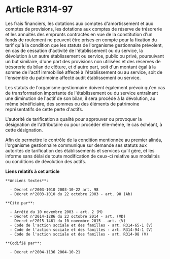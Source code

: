 # Article R314-97

Les frais financiers, les dotations aux comptes d'amortissement et aux comptes de provisions, les dotations aux comptes de
réserve de trésorerie et les annuités des emprunts contractés en vue de la constitution d'un fonds de roulement ne peuvent
être prises en compte pour la fixation du tarif qu'à la condition que les statuts de l'organisme gestionnaire prévoient, en
cas de cessation d'activité de l'établissement ou du service, la dévolution à un autre établissement ou service, public ou
privé, poursuivant un but similaire, d'une part des provisions non utilisées et des réserves de trésorerie du bilan de
clôture, et d'autre part, soit d'un montant égal à la somme de l'actif immobilisé affecté à l'établissement ou au service,
soit de l'ensemble du patrimoine affecté audit établissement ou service.

Les statuts de l'organisme gestionnaire doivent également prévoir qu'en cas de transformation importante de l'établissement
ou du service entraînant une diminution de l'actif de son bilan, il sera procédé à la dévolution, au même bénéficiaire, des
sommes ou des éléments de patrimoine représentatifs de cette perte d'actifs.

L'autorité de tarification a qualité pour approuver ou provoquer la désignation de l'attributaire ou pour procéder elle-même,
le cas échéant, à cette désignation.

Afin de permettre le contrôle de la condition mentionnée au premier alinéa, l'organisme gestionnaire communique sur demande
ses statuts aux autorités de tarification des établissements et services qu'il gère, et les informe sans délai de toute
modification de ceux-ci relative aux modalités ou conditions de dévolution des actifs.

**Liens relatifs à cet article**

	**Anciens textes**:

	  - Décret n°2003-1010 2003-10-22 art. 98
	  - Décret n°2003-1010 du 22 octobre 2003 - art. 98 (Ab)

	**Cité par**:

	  - Arrêté du 10 novembre 2003 - art. 2 (M)
	  - Décret n°2014-1286 du 23 octobre 2014 - art. (VD)
	  - Décret n°2015-1461 du 10 novembre 2015 - art. (V)
	  - Code de l'action sociale et des familles - art. R314-65-1 (V)
	  - Code de l'action sociale et des familles - art. R314-94-1 (V)
	  - Code de l'action sociale et des familles - art. R314-98 (V)

	**Codifié par**:

	  - Décret n°2004-1136 2004-10-21
